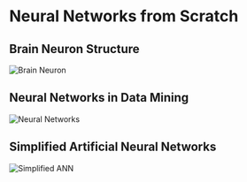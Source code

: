 # Neural Networks from Scratch

## Brain Neuron Structure
![Brain Neuron](https://www.smartsheet.com/sites/default/files/IC-Brain-Neuron-Structure.svg)

## Neural Networks in Data Mining
![Neural Networks](https://www.smartsheet.com/sites/default/files/IC-Neural-Networks-In-Data-Mining.svg)

## Simplified Artificial Neural Networks
![Simplified ANN](https://www.smartsheet.com/sites/default/files/IC-simplified-artificial-neural-networks-corrected.svg)
